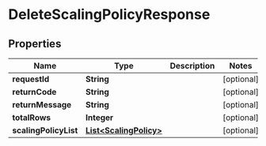 
# DeleteScalingPolicyResponse

## Properties
Name | Type | Description | Notes
------------ | ------------- | ------------- | -------------
**requestId** | **String** |  |  [optional]
**returnCode** | **String** |  |  [optional]
**returnMessage** | **String** |  |  [optional]
**totalRows** | **Integer** |  |  [optional]
**scalingPolicyList** | [**List&lt;ScalingPolicy&gt;**](ScalingPolicy.md) |  |  [optional]



